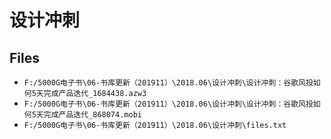 # 设计冲刺

## Files

- `F:/5000G电子书\06-书库更新（201911）\2018.06\设计冲刺\设计冲刺：谷歌风投如何5天完成产品迭代_1684438.azw3`
- `F:/5000G电子书\06-书库更新（201911）\2018.06\设计冲刺\设计冲刺：谷歌风投如何5天完成产品迭代_868074.mobi`
- `F:/5000G电子书\06-书库更新（201911）\2018.06\设计冲刺\files.txt`
